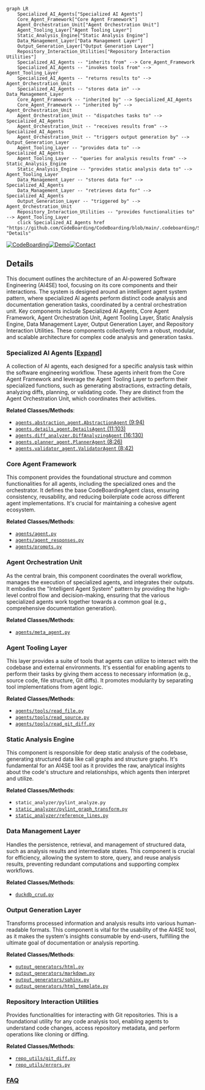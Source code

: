 ```mermaid
graph LR
    Specialized_AI_Agents["Specialized AI Agents"]
    Core_Agent_Framework["Core Agent Framework"]
    Agent_Orchestration_Unit["Agent Orchestration Unit"]
    Agent_Tooling_Layer["Agent Tooling Layer"]
    Static_Analysis_Engine["Static Analysis Engine"]
    Data_Management_Layer["Data Management Layer"]
    Output_Generation_Layer["Output Generation Layer"]
    Repository_Interaction_Utilities["Repository Interaction Utilities"]
    Specialized_AI_Agents -- "inherits from" --> Core_Agent_Framework
    Specialized_AI_Agents -- "invokes tools from" --> Agent_Tooling_Layer
    Specialized_AI_Agents -- "returns results to" --> Agent_Orchestration_Unit
    Specialized_AI_Agents -- "stores data in" --> Data_Management_Layer
    Core_Agent_Framework -- "inherited by" --> Specialized_AI_Agents
    Core_Agent_Framework -- "inherited by" --> Agent_Orchestration_Unit
    Agent_Orchestration_Unit -- "dispatches tasks to" --> Specialized_AI_Agents
    Agent_Orchestration_Unit -- "receives results from" --> Specialized_AI_Agents
    Agent_Orchestration_Unit -- "triggers output generation by" --> Output_Generation_Layer
    Agent_Tooling_Layer -- "provides data to" --> Specialized_AI_Agents
    Agent_Tooling_Layer -- "queries for analysis results from" --> Static_Analysis_Engine
    Static_Analysis_Engine -- "provides static analysis data to" --> Agent_Tooling_Layer
    Data_Management_Layer -- "stores data for" --> Specialized_AI_Agents
    Data_Management_Layer -- "retrieves data for" --> Specialized_AI_Agents
    Output_Generation_Layer -- "triggered by" --> Agent_Orchestration_Unit
    Repository_Interaction_Utilities -- "provides functionalities to" --> Agent_Tooling_Layer
    click Specialized_AI_Agents href "https://github.com/CodeBoarding/CodeBoarding/blob/main/.codeboarding/Specialized_AI_Agents.md" "Details"
```

[![CodeBoarding](https://img.shields.io/badge/Generated%20by-CodeBoarding-9cf?style=flat-square)](https://github.com/CodeBoarding/GeneratedOnBoardings)[![Demo](https://img.shields.io/badge/Try%20our-Demo-blue?style=flat-square)](https://www.codeboarding.org/demo)[![Contact](https://img.shields.io/badge/Contact%20us%20-%20contact@codeboarding.org-lightgrey?style=flat-square)](mailto:contact@codeboarding.org)

## Details

This document outlines the architecture of an AI-powered Software Engineering (AI4SE) tool, focusing on its core components and their interactions. The system is designed around an intelligent agent system pattern, where specialized AI agents perform distinct code analysis and documentation generation tasks, coordinated by a central orchestration unit. Key components include Specialized AI Agents, Core Agent Framework, Agent Orchestration Unit, Agent Tooling Layer, Static Analysis Engine, Data Management Layer, Output Generation Layer, and Repository Interaction Utilities. These components collectively form a robust, modular, and scalable architecture for complex code analysis and generation tasks.

### Specialized AI Agents [[Expand]](./Specialized_AI_Agents.md)
A collection of AI agents, each designed for a specific analysis task within the software engineering workflow. These agents inherit from the Core Agent Framework and leverage the Agent Tooling Layer to perform their specialized functions, such as generating abstractions, extracting details, analyzing diffs, planning, or validating code. They are distinct from the Agent Orchestration Unit, which coordinates their activities.


**Related Classes/Methods**:

- <a href="https://github.com/CodeBoarding/CodeBoarding/blob/main/agents/abstraction_agent.py#L9-L94" target="_blank" rel="noopener noreferrer">`agents.abstraction_agent.AbstractionAgent` (9:94)</a>
- <a href="https://github.com/CodeBoarding/CodeBoarding/blob/main/agents/details_agent.py#L11-L103" target="_blank" rel="noopener noreferrer">`agents.details_agent.DetailsAgent` (11:103)</a>
- <a href="https://github.com/CodeBoarding/CodeBoarding/blob/main/agents/diff_analyzer.py#L16-L130" target="_blank" rel="noopener noreferrer">`agents.diff_analyzer.DiffAnalyzingAgent` (16:130)</a>
- <a href="https://github.com/CodeBoarding/CodeBoarding/blob/main/agents/planner_agent.py#L8-L26" target="_blank" rel="noopener noreferrer">`agents.planner_agent.PlannerAgent` (8:26)</a>
- <a href="https://github.com/CodeBoarding/CodeBoarding/blob/main/agents/validator_agent.py#L8-L42" target="_blank" rel="noopener noreferrer">`agents.validator_agent.ValidatorAgent` (8:42)</a>


### Core Agent Framework
This component provides the foundational structure and common functionalities for all agents, including the specialized ones and the orchestrator. It defines the base CodeBoardingAgent class, ensuring consistency, reusability, and reducing boilerplate code across different agent implementations. It's crucial for maintaining a cohesive agent ecosystem.


**Related Classes/Methods**:

- <a href="https://github.com/CodeBoarding/CodeBoarding/blob/main/agents/agent.py" target="_blank" rel="noopener noreferrer">`agents/agent.py`</a>
- <a href="https://github.com/CodeBoarding/CodeBoarding/blob/main/agents/agent_responses.py" target="_blank" rel="noopener noreferrer">`agents/agent_responses.py`</a>
- <a href="https://github.com/CodeBoarding/CodeBoarding/blob/main/agents/prompts.py" target="_blank" rel="noopener noreferrer">`agents/prompts.py`</a>


### Agent Orchestration Unit
As the central brain, this component coordinates the overall workflow, manages the execution of specialized agents, and integrates their outputs. It embodies the "Intelligent Agent System" pattern by providing the high-level control flow and decision-making, ensuring that the various specialized agents work together towards a common goal (e.g., comprehensive documentation generation).


**Related Classes/Methods**:

- <a href="https://github.com/CodeBoarding/CodeBoarding/blob/main/agents/meta_agent.py" target="_blank" rel="noopener noreferrer">`agents/meta_agent.py`</a>


### Agent Tooling Layer
This layer provides a suite of tools that agents can utilize to interact with the codebase and external environments. It's essential for enabling agents to perform their tasks by giving them access to necessary information (e.g., source code, file structure, Git diffs). It promotes modularity by separating tool implementations from agent logic.


**Related Classes/Methods**:

- <a href="https://github.com/CodeBoarding/CodeBoarding/blob/main/agents/tools/read_file.py" target="_blank" rel="noopener noreferrer">`agents/tools/read_file.py`</a>
- <a href="https://github.com/CodeBoarding/CodeBoarding/blob/main/agents/tools/read_source.py" target="_blank" rel="noopener noreferrer">`agents/tools/read_source.py`</a>
- <a href="https://github.com/CodeBoarding/CodeBoarding/blob/main/agents/tools/read_git_diff.py" target="_blank" rel="noopener noreferrer">`agents/tools/read_git_diff.py`</a>


### Static Analysis Engine
This component is responsible for deep static analysis of the codebase, generating structured data like call graphs and structure graphs. It's fundamental for an AI4SE tool as it provides the raw, analytical insights about the code's structure and relationships, which agents then interpret and utilize.


**Related Classes/Methods**:

- `static_analyzer/pylint_analyze.py`
- <a href="https://github.com/CodeBoarding/CodeBoarding/blob/main/static_analyzer/pylint_graph_transform.py" target="_blank" rel="noopener noreferrer">`static_analyzer/pylint_graph_transform.py`</a>
- <a href="https://github.com/CodeBoarding/CodeBoarding/blob/main/static_analyzer/reference_lines.py" target="_blank" rel="noopener noreferrer">`static_analyzer/reference_lines.py`</a>


### Data Management Layer
Handles the persistence, retrieval, and management of structured data, such as analysis results and intermediate states. This component is crucial for efficiency, allowing the system to store, query, and reuse analysis results, preventing redundant computations and supporting complex workflows.


**Related Classes/Methods**:

- <a href="https://github.com/CodeBoarding/CodeBoarding/blob/main/duckdb_crud.py" target="_blank" rel="noopener noreferrer">`duckdb_crud.py`</a>


### Output Generation Layer
Transforms processed information and analysis results into various human-readable formats. This component is vital for the usability of the AI4SE tool, as it makes the system's insights consumable by end-users, fulfilling the ultimate goal of documentation or analysis reporting.


**Related Classes/Methods**:

- <a href="https://github.com/CodeBoarding/CodeBoarding/blob/main/output_generators/html.py" target="_blank" rel="noopener noreferrer">`output_generators/html.py`</a>
- <a href="https://github.com/CodeBoarding/CodeBoarding/blob/main/output_generators/markdown.py" target="_blank" rel="noopener noreferrer">`output_generators/markdown.py`</a>
- <a href="https://github.com/CodeBoarding/CodeBoarding/blob/main/output_generators/sphinx.py" target="_blank" rel="noopener noreferrer">`output_generators/sphinx.py`</a>
- <a href="https://github.com/CodeBoarding/CodeBoarding/blob/main/output_generators/html_template.py" target="_blank" rel="noopener noreferrer">`output_generators/html_template.py`</a>


### Repository Interaction Utilities
Provides functionalities for interacting with Git repositories. This is a foundational utility for any code analysis tool, enabling agents to understand code changes, access repository metadata, and perform operations like cloning or diffing.


**Related Classes/Methods**:

- <a href="https://github.com/CodeBoarding/CodeBoarding/blob/main/repo_utils/git_diff.py" target="_blank" rel="noopener noreferrer">`repo_utils/git_diff.py`</a>
- <a href="https://github.com/CodeBoarding/CodeBoarding/blob/main/repo_utils/errors.py" target="_blank" rel="noopener noreferrer">`repo_utils/errors.py`</a>




### [FAQ](https://github.com/CodeBoarding/GeneratedOnBoardings/tree/main?tab=readme-ov-file#faq)
